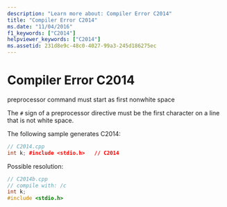 ```yaml
---
description: "Learn more about: Compiler Error C2014"
title: "Compiler Error C2014"
ms.date: "11/04/2016"
f1_keywords: ["C2014"]
helpviewer_keywords: ["C2014"]
ms.assetid: 231d8e9c-48c0-4027-99a3-245d186275ec
---
```

# Compiler Error C2014

preprocessor command must start as first nonwhite space

The `#` sign of a preprocessor directive must be the first character on a line that is not white space.

The following sample generates C2014:

```cpp
// C2014.cpp
int k; #include <stdio.h>   // C2014
```

Possible resolution:

```cpp
// C2014b.cpp
// compile with: /c
int k;
#include <stdio.h>
```
